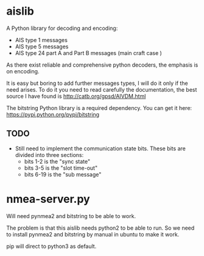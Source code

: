 aislib
======

A Python library for decoding and encoding: 
 * AIS type 1 messages
 * AIS type 5 messages
 * AIS type 24 part A and Part B messages (main craft case )
 
As there exist reliable and comprehensive python decoders, the emphasis is on encoding.

It is easy but boring to add further messages types, I will do it only if the need arises.
To do it you need to read carefully the documentation, the best source I have found is http://catb.org/gpsd/AIVDM.html

The bitstring Python library is a required dependency. You can get it here: https://pypi.python.org/pypi/bitstring

TODO
------

* Still need to implement the communication state bits. These bits are divided into three sections:
  * bits 1-2 is the "sync state"
  * bits 3-5 is the "slot time-out"
  * bits 6-19 is the "sub message"

# nmea-server.py
Will need pynmea2 and bitstring to be able to work.

The problem is that this aislib needs python2 to be able to run.
So we need to install pynmea2 and bitstring by manual in ubuntu to make it work.

pip will direct to python3 as default.


